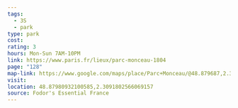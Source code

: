 ```yaml
---
tags:
  - 3S
  - park
type: park
cost: 
rating: 3
hours: Mon-Sun 7AM-10PM
link: https://www.paris.fr/lieux/parc-monceau-1804
page: "128"
map-link: https://www.google.com/maps/place/Parc+Monceau/@48.879687,2.3063801,17z/data=!3m1!4b1!4m6!3m5!1s0x47e66fbe98f714c3:0xe62425fddeddc402!8m2!3d48.8796835!4d2.308955!16zL20vMGJzdzR5?entry=ttu
visit: 
location: 48.87980932100585,2.3091802566069157
source: Fodor's Essential France
---
```


